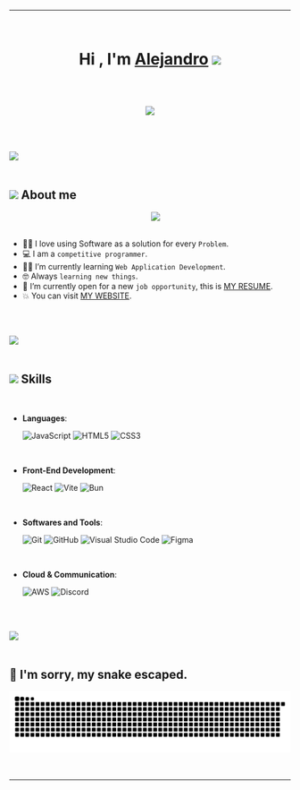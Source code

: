 -----
<br>

<h1 align="center"><b>Hi , I'm <a href="https://100rabhcsmc.github.io/Me.io/" target="blank">
Alejandro</a> </b><img src="https://media.giphy.com/media/hvRJCLFzcasrR4ia7z/giphy.gif" width="35"></h1>
<!--  -->
<br><br>
<p align="center">
  <a href="https://github.com/DenverCoder1/readme-typing-svg"><img src="https://readme-typing-svg.herokuapp.com?font=Time+New+Roman&color=cyan&size=25&center=true&vCenter=true&width=600&height=100&lines=Alejandro+Asencio+Montes,;Self-taught+Front-End+Developer,;Active+Learner/Researcher,;Love+to+learn+new+things.."></a>
</p>

<br><br>

<img src="https://user-images.githubusercontent.com/73097560/115834477-dbab4500-a447-11eb-908a-139a6edaec5c.gif"><br><br>

## <picture><img src = "https://github.com/7oSkaaa/7oSkaaa/blob/main/Images/about_me.gif?raw=true" width = 50px></picture> About me

<picture> <img align="right" src="https://github.com/7oSkaaa/7oSkaaa/blob/main/Images/Right_Side.gif?raw=true" width = 250px></picture>

<br><br>

- :technologist: I love using Software as a solution for every `Problem`.
- :computer: I am a `competitive programmer`.
- :student: I’m currently learning `Web Application Development`.
- :nerd_face: Always `learning new things`.
- :thinking: I’m currently open for a new `job opportunity`, this is [MY RESUME]().
- :boom: You can visit [MY WEBSITE]().

<br><br>

<img src="https://user-images.githubusercontent.com/73097560/115834477-dbab4500-a447-11eb-908a-139a6edaec5c.gif"><br><br>

## <img src="https://media2.giphy.com/media/QssGEmpkyEOhBCb7e1/giphy.gif?cid=ecf05e47a0n3gi1bfqntqmob8g9aid1oyj2wr3ds3mg700bl&rid=giphy.gif" width ="25"><b> Skills</b>
<br>

<p align="center">

- **Languages**:
    
    ![JavaScript](https://img.shields.io/badge/JavaScript%20-%23F7DF1E.svg?style=for-the-badge&logo=javascript&logoColor=black)
    ![HTML5](https://img.shields.io/badge/HTML5%20-%23E34F26.svg?style=for-the-badge&logo=html5&logoColor=white)
    ![CSS3](https://img.shields.io/badge/CSS%20-%231572B6.svg?style=for-the-badge&logo=css3&logoColor=white)

<br>   
    
- **Front-End Development**:

   ![React](https://img.shields.io/badge/React-20232A?style=for-the-badge&logo=react&logoColor=61DAFB)
   ![Vite](https://img.shields.io/badge/Vite-646CFF?style=for-the-badge&logo=vite&logoColor=white)
   ![Bun](https://img.shields.io/badge/Bun-000000?style=for-the-badge&logo=bun&logoColor=white)

<br>

- **Softwares and Tools**:

    ![Git](https://img.shields.io/badge/git-%23F05033.svg?style=for-the-badge&logo=git&logoColor=white)
    ![GitHub](https://img.shields.io/badge/github-%23121011.svg?style=for-the-badge&logo=github&logoColor=white)
    ![Visual Studio Code](https://img.shields.io/badge/Visual%20Studio%20Code-0078d7.svg?style=for-the-badge&logo=visual-studio-code&logoColor=white)
    ![Figma](https://img.shields.io/badge/Figma-F24E1E?style=for-the-badge&logo=figma&logoColor=white)

<br>

- **Cloud & Communication**:

    ![AWS](https://img.shields.io/badge/AWS-black?style=for-the-badge&logo=Amazon+Web+Services&logoColor=white&labelColor=222222&color=222222)
    ![Discord](https://img.shields.io/badge/Discord-5865F2?style=for-the-badge&logo=discord&logoColor=white)

</p>

<br><br>

<img src="https://user-images.githubusercontent.com/73097560/115834477-dbab4500-a447-11eb-908a-139a6edaec5c.gif"><br><br>


## 🐍 I'm sorry, my snake escaped.
	
<p align = "center">
	<img src = "https://github.com/7oSkaaa/7oSkaaa/blob/output/github-contribution-grid-snake.svg?" alt = "Snake Game"/>
</p>


<br>

-----

